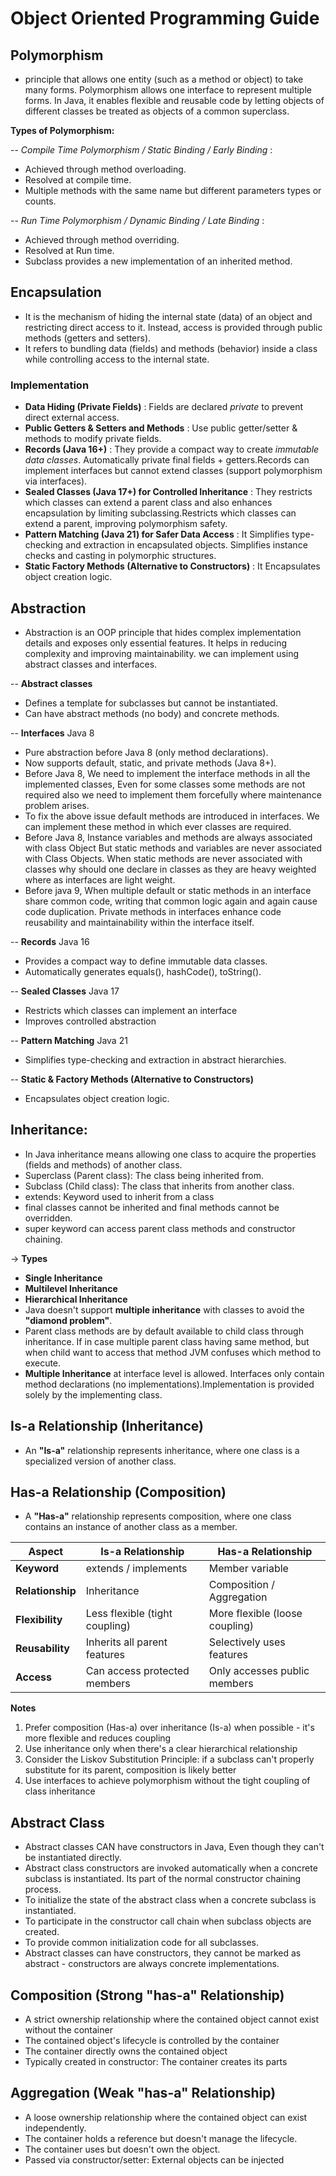 # Object Oriented Programming Guide

## Polymorphism

- principle that allows one entity (such as a method or object) to take many forms. Polymorphism allows one interface to
  represent multiple forms. In Java, it enables flexible and reusable code by letting objects of different classes be
  treated as objects of a common superclass.

**Types of Polymorphism:**

-- *Compile Time Polymorphism / Static Binding / Early Binding* :

- Achieved through method overloading.
- Resolved at compile time.
- Multiple methods with the same name but different parameters types or counts.

-- *Run Time Polymorphism / Dynamic Binding / Late Binding* :

- Achieved through method overriding.
- Resolved at Run time.
- Subclass provides a new implementation of an inherited method.

## Encapsulation

- It is the mechanism of hiding the internal state (data) of an object and restricting direct access to it. Instead,
  access is provided through public methods (getters and setters).
- It refers to bundling data (fields) and methods (behavior) inside a class while controlling access to the internal
  state.

### Implementation

- **Data Hiding (Private Fields)** : Fields are declared *private* to prevent direct external access.
- **Public Getters & Setters and Methods** : Use public getter/setter & methods to modify private fields.
- **Records (Java 16+)** : They provide a compact way to create *immutable data classes*. Automatically private final
  fields + getters.Records can implement interfaces but cannot extend classes (support polymorphism via interfaces).
- **Sealed Classes (Java 17+) for Controlled Inheritance** : They restricts which classes can extend a parent class and
  also enhances encapsulation by limiting subclassing.Restricts which classes can extend a parent, improving
  polymorphism safety.
- **Pattern Matching (Java 21) for Safer Data Access** : It Simplifies type-checking and extraction in encapsulated
  objects. Simplifies instance checks and casting in polymorphic structures.
- **Static Factory Methods (Alternative to Constructors)** : It Encapsulates object creation logic.

## Abstraction

- Abstraction is an OOP principle that hides complex implementation details and exposes only essential features. It
  helps
  in reducing complexity and improving maintainability. we can implement using abstract classes and interfaces.

-- **Abstract classes**

- Defines a template for subclasses but cannot be instantiated.
- Can have abstract methods (no body) and concrete methods.

-- **Interfaces** Java 8

- Pure abstraction before Java 8 (only method declarations).
- Now supports default, static, and private methods (Java 8+).
- Before Java 8, We need to implement the interface methods in all the implemented classes, Even for some classes some
  methods are not required also we need to implement them forcefully where maintenance problem arises.
- To fix the above issue default methods are introduced in interfaces. We can implement these method in which ever
  classes are required.
- Before Java 8, Instance variables and methods are always associated with class Object But static methods and variables
  are never associated with Class Objects. When static methods are never associated with classes why should one declare
  in classes as they are heavy weighted where as interfaces are light weight.
- Before java 9, When multiple default or static methods in an interface share common code, writing that common logic
  again and again cause code duplication. Private methods in interfaces enhance code reusability and maintainability
  within the interface itself.

-- **Records** Java 16

- Provides a compact way to define immutable data classes.
- Automatically generates equals(), hashCode(), toString().

-- **Sealed Classes** Java 17

- Restricts which classes can implement an interface
- Improves controlled abstraction

-- **Pattern Matching** Java 21

- Simplifies type-checking and extraction in abstract hierarchies.

-- **Static & Factory Methods (Alternative to Constructors)**

- Encapsulates object creation logic.

## Inheritance:

- In Java inheritance means allowing one class to acquire the properties (fields and methods) of another class.
- Superclass (Parent class): The class being inherited from.
- Subclass (Child class): The class that inherits from another class.
- extends: Keyword used to inherit from a class
- final classes cannot be inherited and final methods cannot be overridden.
- super keyword can access parent class methods and constructor chaining.

-> **Types**

- **Single Inheritance**
- **Multilevel Inheritance**
- **Hierarchical Inheritance**
- Java doesn't support **multiple inheritance** with classes to avoid the **"diamond problem"**.
- Parent class methods are by default available to child class through inheritance. If in case multiple parent class
  having same method, but when child want to access that method JVM confuses which method to execute.
- **Multiple Inheritance** at interface level is allowed. Interfaces only contain method declarations (no
  implementations).Implementation is provided solely by the implementing class.

## Is-a Relationship (Inheritance)

- An **"Is-a"** relationship represents inheritance, where one class is a specialized version of another class.

## Has-a Relationship (Composition)

- A **"Has-a"** relationship represents composition, where one class contains an instance of another class as a member.

| **Aspect**       | **Is-a Relationship**          | **Has-a Relationship**         |
|------------------|--------------------------------|--------------------------------|
| **Keyword**      | extends / implements           | Member variable                |
| **Relationship** | Inheritance                    | Composition / Aggregation      |
| **Flexibility**  | Less flexible (tight coupling) | More flexible (loose coupling) |
| **Reusability**  | Inherits all parent features   | Selectively uses features      |
| **Access**       | Can access protected members   | Only accesses public members   |

**Notes**

1. Prefer composition (Has-a) over inheritance (Is-a) when possible - it's more flexible and reduces coupling
2. Use inheritance only when there's a clear hierarchical relationship
3. Consider the Liskov Substitution Principle: if a subclass can't properly substitute for its parent, composition is
   likely better
4. Use interfaces to achieve polymorphism without the tight coupling of class inheritance

## Abstract Class

- Abstract classes CAN have constructors in Java, Even though they can't be instantiated directly.
- Abstract class constructors are invoked automatically when a concrete subclass is instantiated. Its part of the normal
  constructor chaining process.
- To initialize the state of the abstract class when a concrete subclass is instantiated.
- To participate in the constructor call chain when subclass objects are created.
- To provide common initialization code for all subclasses.
- Abstract classes can have constructors, they cannot be marked as abstract - constructors are always concrete
  implementations.

## Composition (Strong "has-a" Relationship)

- A strict ownership relationship where the contained object cannot exist without the container
- The contained object's lifecycle is controlled by the container
- The container directly owns the contained object
- Typically created in constructor: The container creates its parts

## Aggregation (Weak "has-a" Relationship)

- A loose ownership relationship where the contained object can exist independently.
- The container holds a reference but doesn't manage the lifecycle.
- The container uses but doesn't own the object.
- Passed via constructor/setter: External objects can be injected
